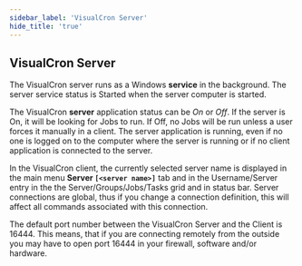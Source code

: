 ```yaml
---
sidebar_label: 'VisualCron Server'
hide_title: 'true'
---
```


## VisualCron Server

The VisualCron server runs as a Windows **service** in the background. The server service status is Started when the server computer is started.
 
The VisualCron **server** application status can be *On* or *Off*. If the server is On, it will be looking for Jobs to run. If Off, no Jobs will be run unless a user forces it manually in a client. The server application is running, even if no one is logged on to the computer where the server is running or if no client application is connected to the server.
 
In the VisualCron client, the currently selected server name is displayed in the main menu **Server `[<server name>]`** tab and in the Username/Server entry in the the Server/Groups/Jobs/Tasks grid and in status bar. Server connections are global, thus if you change a connection definition, this will affect all commands associated with this connection.
 
The default port number between the VisualCron Server and the Client is 16444. This means, that if you are connecting remotely from the outside you may have to open port 16444 in your firewall, software and/or hardware.

